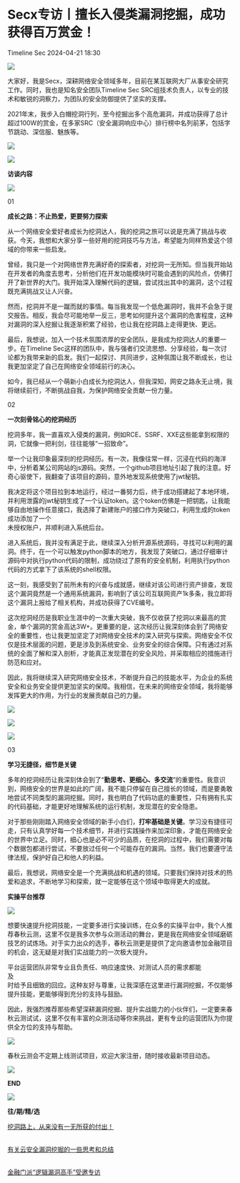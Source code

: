 #  Secx专访丨擅长入侵类漏洞挖掘，成功获得百万赏金！   
 Timeline Sec   2024-04-21 18:30  
  
![](https://mmbiz.qpic.cn/mmbiz_jpg/Go7NSXrKWd67cvyI44KpiaSImuTeribZibA5N4A9q70DJwgVm1DmMhiaOoQXHG807k4eA2LdDYqI6Gy7eyIdtGoV9w/640?wx_fmt=jpeg&from=appmsg "")  
  
大家好，我是Secx，深耕网络安全领域多年，目前在某互联网大厂从事安全研究工作。同时，我也是知名安全团队Timeline Sec SRC组技术负责人，以专业的技术和敏锐的洞察力，为团队的安全防御提供了坚实的支撑。  
  
2021年末，我步入白帽挖洞行列，至今挖掘出多个高危漏洞，并成功获得了总计超过100W的赏金，在多家SRC（安全漏洞响应中心）排行榜中名列前茅，包括字节跳动、深信服、魅族等。  
  
![](https://mmbiz.qpic.cn/mmbiz_png/bL2iaicTYdZn6Y5S74gNB1FSj30Aedia4MmLo31zbLje5zovibVQKKKYV8tA2VE5APLEZOVP5HtLBA70RsialodD20g/640?wx_fmt=png&from=appmsg "")  
  
  
![](https://mmbiz.qpic.cn/mmbiz_png/Go7NSXrKWd67cvyI44KpiaSImuTeribZibAjIYFg76dGPou6oCvq7fAP5ibCmECtuYsmFTHKrGsj92JZEKkGtBw1lA/640?wx_fmt=png&from=appmsg "")  
  
  
**访谈内容**  
  
![](https://mmbiz.qpic.cn/mmbiz_png/MPS72cibJRUCS4kMwwpc6Jwl0ho33q4PIia1zGricOOA5UEZD1YP55ZLg0OmVJaR5CMKCJyxx2PFVkdIxu3vicnjSA/640?wx_fmt=png&from=appmsg&wx_ "")  
  
01  
  
**成长之路：不止热爱，更要努力探索**  
  
从一个网络安全爱好者成长为挖洞达人，我的挖洞之旅可以说是充满了挑战与收获。今天，我想和大家分享一些好用的挖洞技巧与方法，希望能为同样热爱这个领域的你带来一些启发。  
  
曾经，我只是一个对网络世界充满好奇的探索者，对挖洞一无所知。但当我开始站在开发者的角度去思考，分析他们在开发功能模块时可能会遇到的风险点，仿佛打开了新世界的大门。我开始深入理解代码的逻辑，尝试找出其中的漏洞，这个过程既充满挑战又让人兴奋。  
  
然而，挖洞并不是一蹴而就的事情。每当我发现一个低危漏洞时，我并不会急于提交报告。相反，我会尽可能地举一反三，思考如何提升这个漏洞的危害程度，这种对漏洞的深入挖掘让我逐渐积累了经验，也让我在挖洞路上走得更快、更远。  
  
最后，我想说，加入一个技术氛围浓厚的安全团队，是我成为挖洞达人的重要一步。在Timeline Sec这样的团队中，我与强者们交流思想、分享经验，每一次讨论都为我带来新的启发。我们一起探讨、共同进步，这种氛围让我不断成长，也让我更加坚定了自己在网络安全领域前行的决心。  
  
如今，我已经从一个萌新小白成长为挖洞达人，但我深知，网安之路永无止境，我将继续前行，不断挑战自我，为保护网络安全贡献一份力量。  
  
02  
  
**一次刻骨铭心的挖洞经历**  
  
挖洞多年，我一直喜欢入侵类的漏洞，例如RCE、SSRF、XXE这些能拿到权限的洞，它就像一把利剑，往往能够“一招致命”。  
  
举一个让我印象最深刻的挖洞经历。有一次，我像往常一样，沉浸在代码的海洋中，分析着某公司网站的js源码。突然，一个github项目地址引起了我的注意。好奇心驱使下，我翻查了该项目的源码，意外地发现系统使用了jwt秘钥。  
  
我决定将这个项目拉到本地运行，经过一番努力后，终于成功搭建起了本地环境，并利用泄露的jwt秘钥生成了一个认证token。这个token仿佛是一把钥匙，让我能够自由地操作任意接口，我选择了新建账户的接口作为突破口，利用生成的token成功添加了一个  
未授权账户，并顺利进入系统后台。  
  
进入系统后，我并没有满足于此，继续深入分析开源系统源码，寻找可以利用的漏洞。终于，在一个可以触发python脚本的地方，我发现了突破口，通过仔细审计源码中对执行python代码的限制，成功绕过了原有的安全机制，利用执行python代码的方式拿下了该系统的shell权限。  
  
这一刻，我感受到了前所未有的兴奋与成就感，继续对该公司进行资产排查，发现这个漏洞竟然是一个通用系统漏洞，影响到了该公司互联网资产1k多条，我立即将这个漏洞上报给了相关机构，并成功获得了CVE编号。  
  
这次挖洞经历是我职业生涯中的一次重大突破，我不仅收获了挖洞以来最高的赏金，单个漏洞的赏金高达3W+。更重要的是，这次经历让我深刻体会到了网络安全的重要性，也让我更加坚定了对网络安全技术的深入研究与探索。网络安全不仅仅是技术层面的问题，更是涉及到系统安全、业务安全的综合保障。只有通过对系统的全面了解和深入剖析，才能真正发现潜在的安全风险，并采取相应的措施进行防范和应对。  
  
因此，我将继续深入研究网络安全技术，不断提升自己的技能水平，为企业的系统安全和业务安全提供更加坚实的保障。我相信，在未来的网络安全领域，我将能够发挥更大的作用，为行业的发展贡献自己的力量。  
  
![](https://mmbiz.qpic.cn/mmbiz_png/MPS72cibJRUCS4kMwwpc6Jwl0ho33q4PIOamtKDBLjzA4oKJQ9XpoOjOW57NTAEnZxmrWqIG9Aq28Y8qfJDgeUA/640?wx_fmt=png&from=appmsg&wx_ "")  
  
![](https://mmbiz.qpic.cn/mmbiz_jpg/Go7NSXrKWd6OVeWCsBTW53hPhJicjSkzyqvTjAqdX6aUK4K6nQYcElp51HdIiaSV2amJibBL4CNRfCH95BadcB3fg/640?wx_fmt=jpeg&from=appmsg "")  
  
![](https://mmbiz.qpic.cn/mmbiz_jpg/Go7NSXrKWd6OVeWCsBTW53hPhJicjSkzy4crDNo8icWRsXKlHzyFFiblcNMS368JXKlTYplQSjHzPvoaOYmgpvcCg/640?wx_fmt=jpeg&from=appmsg "")  
  
03  
  
**学习无捷径，细节是关键**  
  
多年的挖洞经历让我深刻体会到了“**勤思考、更细心、多交流**”的重要性。我意识到，网络安全的世界是如此的广阔，我不能只停留在自己擅长的领域，而是要勇敢地尝试不同类型的漏洞挖掘。同时，我也明白了代码功底的重要性，只有拥有扎实的代码基础，才能更好地理解系统的运行机制，发现潜在的安全隐患。  
  
对于那些刚刚踏入网络安全领域的新手小白们，**打牢基础是关键**。学习没有捷径可走，只有认真学好每一个技术细节，并进行实践操作来加深印象，才能在网络安全的世界中立足。同时，细心也是必不可少的品质，在挖洞的过程中，我们需要对每个数据包都进行尝试，不要放过任何一个可能存在的漏洞。当然，我们也要遵守法律法规，保护好自己和他人的利益。  
  
最后，我想说，网络安全是一个充满挑战和机遇的领域。只要我们保持对技术的热爱和追求，不断地学习和探索，就一定能够在这个领域中取得更大的成就。  
  
  
**实操平台推荐**  
  
![](https://mmbiz.qpic.cn/mmbiz_jpg/Go7NSXrKWd6OVeWCsBTW53hPhJicjSkzypQ0srBn9rdBwU8xrenDp7NFRsBRcL1YIopeY6Enibmc21vHPrrDgPicA/640?wx_fmt=jpeg&from=appmsg "")  
  
想要快速提升挖洞技能，一定要多进行实操训练，在众多的实操平台中，我个人推荐春秋云测，这里不仅是我多次参与众测活动的舞台，更是我在网络安全领域磨砺技艺的试炼场。对于实力出众的选手，春秋云测更是提供了定向邀请参加金融项目的机会，这无疑是对我们实战能力的一次极大提升。  
  
平台运营团队非常专业且负责任、响应速度快、对测试人员的需求都能  
及  
时给予且细致的回应。这种友好与尊重，让我深感在这里进行漏洞挖掘，不仅能够提升技能，更能够得到充分的支持与鼓励。  
  
因此，我强烈推荐那些希望深耕漏洞挖掘、提升实战能力的小伙伴们，一定要来春秋云测试试，这里不仅有丰富的众测活动等你来挑战，更有专业的运营团队为你提供全方位的支持与帮助。  
  
![](https://mmbiz.qpic.cn/mmbiz_png/Go7NSXrKWd5GUqNjDicnorYDHSvibJ9h7zm9n6r0k0F0JknV9fyOrsz08VGF8GgFjXMywUtP57xF5bgibHcPGmLoQ/640?wx_fmt=other&wxfrom=5&wx_lazy=1&wx_co=1&tp=webp "")  
  
春秋云测会不定期上线测试项目，欢迎大家注册，随时接收最新项目动态。  
  
![](https://mmbiz.qpic.cn/mmbiz_gif/Ljib4So7yuWgwIJ2svTmD3XNSpBFCOE6gibb1htNqzfLXzmP84LEa6mO3ia2pU4h4DcmgYqQRoaveLfHicICiaFKAsg/640?wx_fmt=gif&from=appmsg&tp=webp&wxfrom=5&wx_lazy=1 "")  
  
  
**END**  
  
  
![](https://mmbiz.qpic.cn/mmbiz_gif/Ljib4So7yuWgwIJ2svTmD3XNSpBFCOE6gibb1htNqzfLXzmP84LEa6mO3ia2pU4h4DcmgYqQRoaveLfHicICiaFKAsg/640?wx_fmt=gif&from=appmsg&tp=webp&wxfrom=5&wx_lazy=1 "")  
  
  
  
  
**往/期/精/选**  
  
  
[挖洞路上，从来没有一无所获的付出！](http://mp.weixin.qq.com/s?__biz=MzUzNTkyODI0OA==&mid=2247525286&idx=1&sn=c6ad1a54a59dd7730c2bf83e8c5c4cc8&chksm=fafc2f71cd8ba6678bf21f180b697a2347354292b014872ec51c75962e4081e8f45be7c7d7a5&scene=21#wechat_redirect)  
  
  
[](http://mp.weixin.qq.com/s?__biz=MzUzNTkyODI0OA==&mid=2247524369&idx=1&sn=2a6af14c3167f400e78c52f70b720199&chksm=fafc2cc6cd8ba5d0d0d8dc83f57cc64b617f5a6a77be4250a62e3eded1b52248b2b91fff2054&scene=21#wechat_redirect)  
[有关云安全漏洞挖掘的一些思考和总结](http://mp.weixin.qq.com/s?__biz=MzUzNTkyODI0OA==&mid=2247524867&idx=1&sn=ec2884e42e487b9aa4874818b76c40df&chksm=fafc2ed4cd8ba7c247f1ac48912908fd493e290708b1137950af7c9a88cc718e1cf7af2c803b&scene=21#wechat_redirect)  
  
  
[](http://mp.weixin.qq.com/s?__biz=MzUzNTkyODI0OA==&mid=2247523115&idx=1&sn=af3ae1af3afb2c9e5b2263d3e55af8a6&chksm=fafcd7fccd8b5eeae46a44903ea800786896d8fd399e1fa6bd4ee247e3bc959a6526d1fc9bf0&scene=21#wechat_redirect)  
[金融门派“逻辑漏洞高手”受邀专访](http://mp.weixin.qq.com/s?__biz=MzUzNTkyODI0OA==&mid=2247524369&idx=1&sn=2a6af14c3167f400e78c52f70b720199&chksm=fafc2cc6cd8ba5d0d0d8dc83f57cc64b617f5a6a77be4250a62e3eded1b52248b2b91fff2054&scene=21#wechat_redirect)  
  
  
